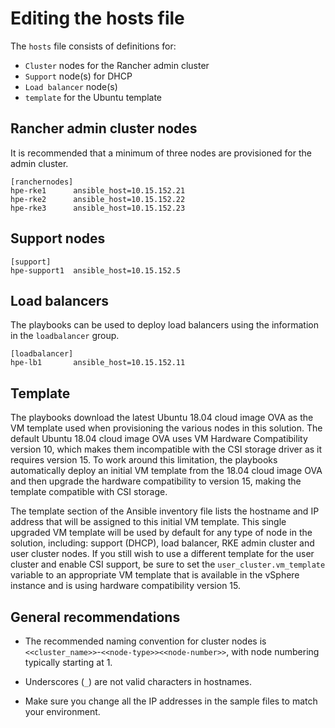 # Editing the hosts file

The `hosts` file consists of definitions for:

- `Cluster` nodes for the Rancher admin cluster
- `Support` node(s) for DHCP
- `Load balancer` node(s)
- `template` for the Ubuntu template


## Rancher admin cluster nodes

It is recommended that a minimum of three nodes are provisioned for the admin cluster.

```
[ranchernodes]
hpe-rke1      ansible_host=10.15.152.21
hpe-rke2      ansible_host=10.15.152.22
hpe-rke3      ansible_host=10.15.152.23
```

## Support nodes

```
[support]
hpe-support1  ansible_host=10.15.152.5
```

## Load balancers

The playbooks can be used to deploy load balancers using the
information in the `loadbalancer` group.

```
[loadbalancer]
hpe-lb1       ansible_host=10.15.152.11
```

## Template

The playbooks download the latest Ubuntu 18.04 cloud image OVA as the VM template used when provisioning the various
nodes in this solution. The default Ubuntu 18.04 cloud image OVA uses VM Hardware Compatibility version 10, which
makes them incompatible with the CSI storage driver as it requires version 15. To work around this limitation, the
playbooks automatically deploy an initial VM template from the 18.04 cloud image OVA and then upgrade the hardware
compatibility to version 15, making the template compatible with CSI storage.

The template section of the Ansible inventory file lists the hostname and IP address that will be assigned to this initial
VM template. This single upgraded VM template will be used by default for any type of node in the solution, including:
support (DHCP), load balancer, RKE admin cluster and user cluster nodes. If you still wish to use a different template for
the user cluster and enable CSI support, be sure to set the `user_cluster.vm_template` variable to an appropriate VM
template that is available in the vSphere instance and is using hardware compatibility version 15.

## General recommendations

- The recommended naming convention for cluster nodes is  ``<<cluster_name>>``-``<<node-type>><<node-number>>``, with
node numbering typically starting at 1. 

- Underscores (`_`) are not valid characters in hostnames.

- Make sure you change all the IP addresses in the sample files to match your environment.
